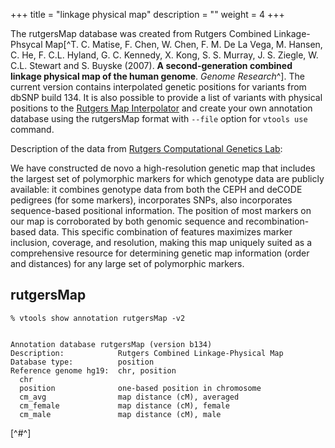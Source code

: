 
+++
title = "linkage physical map"
description = ""
weight = 4
+++



The rutgersMap database was created from Rutgers Combined Linkage-Phsycal Map[^T. C. Matise, F. Chen, W. Chen, F. M. De La Vega, M. Hansen, C. He, F. C.L. Hyland, G. C. Kennedy, X. Kong, S. S. Murray, J. S. Ziegle, W. C.L. Stewart and S. Buyske (2007). **A second-generation combined linkage physical map of the human genome**. *Genome Research*^]. The current version contains interpolated genetic positions for variants from dbSNP build 134. It is also possible to provide a list of variants with physical positions to the [Rutgers Map Interpolator][1] and create your own annotation database using the rutgersMap format with `--file` option for `vtools use` command. 

Description of the data from [Rutgers Computational Genetics Lab][2]: 



We have constructed de novo a high-resolution genetic map that includes the largest set of polymorphic markers for which genotype data are publicly available: it combines genotype data from both the CEPH and deCODE pedigrees (for some markers), incorporates SNPs, also incorporates sequence-based positional information. The position of most markers on our map is corroborated by both genomic sequence and recombination-based data. This specific combination of features maximizes marker inclusion, coverage, and resolution, making this map uniquely suited as a comprehensive resource for determining genetic map information (order and distances) for any large set of polymorphic markers. 



## rutgersMap

    % vtools show annotation rutgersMap -v2
    

    Annotation database rutgersMap (version b134)
    Description:            Rutgers Combined Linkage-Physical Map
    Database type:          position
    Reference genome hg19:  chr, position
      chr
      position              one-based position in chromosome
      cm_avg                map distance (cM), averaged
      cm_female             map distance (cM), female
      cm_male               map distance (cM), male
    

[^#^]

 [1]: http://compgen.rutgers.edu/mapinterpolator
 [2]: http://compgen.rutgers.edu/maps